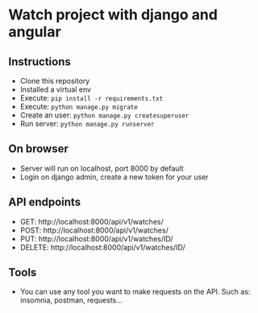 # Watch project with django and angular

## Instructions
- Clone this repository
- Installed a virtual env
- Execute: ```pip install -r requirements.txt```
- Execute: ```python manage.py migrate```
- Create an user: ```python manage.py createsuperuser```
- Run server: ```python manage.py runserver```

## On browser
- Server will run on localhost, port 8000 by default
- Login on django admin, create a new token for your user

## API endpoints
- GET: http://localhost:8000/api/v1/watches/
- POST: http://localhost:8000/api/v1/watches/
- PUT: http://localhost:8000/api/v1/watches/ID/
- DELETE: http://localhost:8000/api/v1/watches/ID/

## Tools
- You can use any tool you want to make requests on the API. Such as: insomnia, postman, requests...